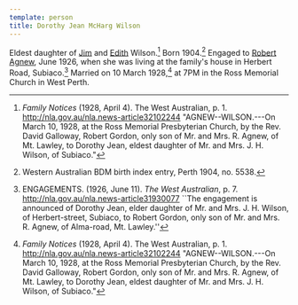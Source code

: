 ```yaml
---
template: person
title: Dorothy Jean McHarg Wilson
---
```


Eldest daughter of [Jim](./james-herbert-wilson.html) and [Edith](./edith-olive-hall.html) Wilson.[^WestAust1928]
Born 1904.[^BMD_WA_birth_1904_Perth]
Engaged to [Robert Agnew](./robert-gordon-agnew.html), June 1926,
when she was living at the family's house in Herbert Road, Subiaco.[^JeanRobertAgnewEngagement]
Married on 10 March 1928,[^WestAust1928]
at 7PM in the Ross Memorial Church in West Perth.

[^BMD_WA_birth_1904_Perth]:
	Western Australian BDM birth index entry, Perth 1904, no. 5538.

[^WestAust1928]:
	*Family Notices* (1928, April 4). The West Australian, p. 1. http://nla.gov.au/nla.news-article32102244
	"AGNEW--WILSON.---On March 10, 1928, at the Ross Memorial Presbyterian Church, by the Rev. David Galloway,
	Robert Gordon, only son of Mr. and Mrs. R. Agnew, of Mt. Lawley,
	to Dorothy Jean, eldest daughter of Mr. and Mrs. J. H. Wilson, of Subiaco."

[^JeanRobertAgnewEngagement]:
	ENGAGEMENTS. (1926, June 11). *The West Australian*, p. 7. http://nla.gov.au/nla.news-article31930077
	``The engagement is announced of Dorothy Jean, elder daughter of Mr. and Mrs. J. H. Wilson, of Herbert-street, Subiaco,
	to Robert Gordon, only son of Mr. and Mrs. R. Agnew, of Alma-road, Mt. Lawley.''
